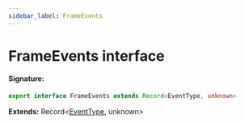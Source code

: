 ```yaml
---
sidebar_label: FrameEvents
---
```


# FrameEvents interface

#### Signature:

```typescript
export interface FrameEvents extends Record<EventType, unknown>
```

**Extends:** Record&lt;[EventType](./puppeteer.eventtype.md), unknown&gt;
